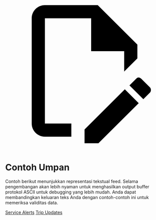 <svg class="pencil" xmlns="http://www.w3.org/2000/svg" viewBox="0 0 24 24"><path d="M10 20H6V4h7v5h5v3.1l2-2V8l-6-6H6c-1.1 0-2 .9-2 2v16c0 1.1.9 2 2 2h4v-2m10.2-7c.1 0 .3.1.4.2l1.3 1.3c.2.2.2.6 0 .8l-1 1-2.1-2.1 1-1c.1-.1.2-.2.4-.2m0 3.9L14.1 23H12v-2.1l6.1-6.1 2.1 2.1Z"></path></svg>

# Contoh Umpan

Contoh berikut menunjukkan representasi tekstual feed. Selama pengembangan akan lebih nyaman untuk menghasilkan output buffer protokol ASCII untuk debugging yang lebih mudah. Anda dapat membandingkan keluaran teks Anda dengan contoh-contoh ini untuk memeriksa validitas data.

<div class="landing-page"> 
    <a class="button" href="service-alerts">Service Alerts</a> <a class="button" href="trip-updates">Trip Updates</a>
</div>
